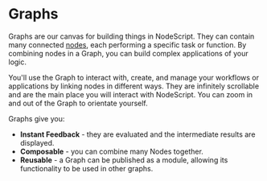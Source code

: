 # Graphs

Graphs are our canvas for building things in NodeScript. They can contain many connected [nodes](./nodes.md), each performing a specific task or function. By combining nodes in a Graph, you can build complex applications of your logic. 

You'll use the Graph to interact with, create, and manage your workflows or applications by linking nodes in different ways. They are infinitely scrollable and are the main place you will interact with NodeScript. You can zoom in and out of the Graph to orientate yourself.

Graphs give you:

 - **Instant Feedback** - they are evaluated and the intermediate results are displayed.
 - **Composable** - you can combine many Nodes together.
 - **Reusable** - a Graph can be published as a module, allowing its functionality to be used in other graphs.

